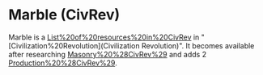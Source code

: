 # Marble (CivRev)

Marble is a [List%20of%20resources%20in%20CivRev](resource) in "[Civilization%20Revolution](Civilization Revolution)". It becomes available after researching [Masonry%20%28CivRev%29](Masonry) and adds 2 [Production%20%28CivRev%29](production).